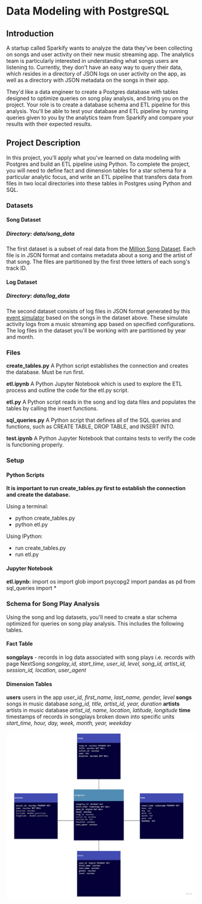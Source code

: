 # Data Modeling with PostgreSQL
## Introduction
A startup called Sparkify wants to analyze the data they've been collecting on songs and user activity on their new music streaming app. The analytics team is particularly interested in understanding what songs users are listening to. Currently, they don't have an easy way to query their data, which resides in a directory of JSON logs on user activity on the app, as well as a directory with JSON metadata on the songs in their app.

They'd like a data engineer to create a Postgres database with tables designed to optimize queries on song play analysis, and bring you on the project. Your role is to create a database schema and ETL pipeline for this analysis. You'll be able to test your database and ETL pipeline by running queries given to you by the analytics team from Sparkify and compare your results with their expected results.

## Project Description
In this project, you'll apply what you've learned on data modeling with Postgres and build an ETL pipeline using Python. To complete the project, you will need to define fact and dimension tables for a star schema for a particular analytic focus, and write an ETL pipeline that transfers data from files in two local directories into these tables in Postgres using Python and SQL.

### Datasets

#### Song Dataset
##### Directory: data/song_data
The first dataset is a subset of real data from the <a href="http://millionsongdataset.com/">Million Song Dataset</a>. Each file is in JSON format and contains metadata about a song and the artist of that song. The files are partitioned by the first three letters of each song's track ID.

#### Log Dataset
##### Directory: data/log_data
The second dataset consists of log files in JSON format generated by this <a href="https://github.com/Interana/eventsim">event simulator</a> based on the songs in the dataset above. These simulate activity logs from a music streaming app based on specified configurations. The log files in the dataset you'll be working with are partitioned by year and month. 

### Files

**create_tables.py**
A Python script establishes the connection and creates the database. Must be run first.

**etl.ipynb**
A Python Jupyter Notebook which is used to explore the ETL process and outline the code for the etl.py script.

**etl.py**
A Python script reads in the song and log data files and populates the tables by calling the insert functions.

**sql_queries.py**
A Python script that defines all of the SQL queries and functions, such as CREATE TABLE, DROP TABLE, and INSERT INTO. 

**test.ipynb**
A Python Jupyter Notebook that contains tests to verify the code is functioning properly.


### Setup

#### Python Scripts

**It is important to run create_tables.py first to establish the connection and create the database.**

Using a terminal:
- python create_tables.py
- python etl.py

Using IPython:
- run create_tables.py
- run etl.py

#### Jupyter Notebook

**etl.ipynb:**
import os
import glob
import psycopg2
import pandas as pd
from sql_queries import *

### Schema for Song Play Analysis
Using the song and log datasets, you'll need to create a star schema optimized for queries on song play analysis. This includes the following tables.

#### Fact Table
**songplays** - records in log data associated with song plays i.e. records with page NextSong
*songplay_id, start_time, user_id, level, song_id, artist_id, session_id, location, user_agent*

#### Dimension Tables
**users**  users in the app
*user_id, first_name, last_name, gender, level*
**songs**  songs in music database
*song_id, title, artist_id, year, duration*
**artists** artists in music database
*artist_id, name, location, latitude, longitude*
**time** timestamps of records in songplays broken down into specific units
*start_time, hour, day, week, month, year, weekday*

![A star schema of the tables songplays, users, songs, artists, and time](/star_schema.jpg)


